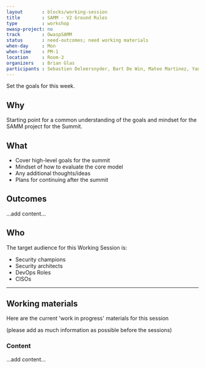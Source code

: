 ```yaml
---
layout       : blocks/working-session
title        : SAMM - V2 Ground Rules
type         : workshop
owasp-project: no
track        : OwaspSAMM
status       : need-outcomes; need working materials
when-day     : Mon
when-time    : PM-1
location     : Room-3
organizers   : Brian Glas
participants : Sebastien Deleersnyder, Bart De Win, Mateo Martinez, Yan Kravchenko, Timo Pagel, Viktor Lindstrom, Daniel Kefer
---
```


Set the goals for this week.

## Why

Starting point for a common understanding of the goals and mindset for the SAMM project for the Summit.

## What

- Cover high-level goals for the summit
- Mindset of how to evaluate the core model
- Any additional thoughts/ideas
- Plans for continuing after the summit

## Outcomes

...add content...

## Who

The target audience for this Working Session is:

- Security champions
- Security architects
- DevOps Roles
- CISOs

--- 

## Working materials

Here are the current 'work in progress' materials for this session 

(please add as much information as possible before the sessions)

### Content

...add content...
